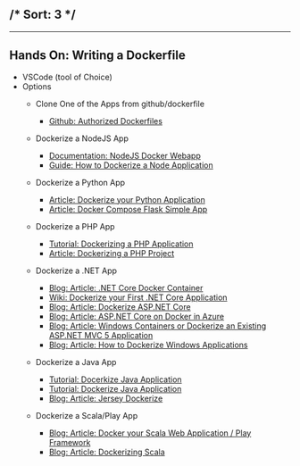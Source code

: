 /*
Sort: 3
*/
---
---
## Hands On: Writing a Dockerfile

- VSCode (tool of Choice) 
- Options
    - Clone One of the Apps from github/dockerfile
        - [Github: Authorized Dockerfiles](https://github.com/dockerfile)

    - Dockerize a NodeJS App 
        - [Documentation: NodeJS Docker Webapp](https://nodejs.org/en/docs/guides/nodejs-docker-webapp/)
        - [Guide: How to Dockerize a Node Application](https://buddy.works/guides/how-dockerize-node-application)

    - Dockerize a Python App
        - [Article: Dockerize your Python Application](https://runnable.com/docker/python/dockerize-your-python-application)
        - [Article: Docker Compose Flask Simple App](http://containertutorials.com/docker-compose/flask-simple-app.html)

    - Dockerize a PHP App
        - [Tutorial: Dockerizing a PHP Application](https://semaphoreci.com/community/tutorials/dockerizing-a-php-application)
        - [Article: Dockerizing a PHP Project](http://markusos.github.io/projects/2015/07/21/dockerizing-a-php-project.html)

    - Dockerize a .NET App
        - [Blog: Article: .NET Core Docker Container](https://raygun.com/blog/net-core-docker-container/)
        - [Wiki: Dockerize your First .NET Core Application](https://social.technet.microsoft.com/wiki/contents/articles/34084.net-dockerize-your-first-net-core-application.aspx)
        - [Blog: Article: Dockerize ASP.NET Core](http://kjanshair.azurewebsites.net/Blog/DockerizeAspNetCore)
        - [Blog: Article: ASP.NET Core on Docker in Azure](https://radu-matei.github.io/blog/aspnet-core-docker-azure/)
        - [Blog: Article: Windows Containers or Dockerize an Existing ASP.NET MVC 5 Application](https://www.ifesenko.com/blog/2017/01/18/Windows-Containers-or-Dockerize-an-existing-ASP-NET-MVC-5-application/)
        - [Blog: Article: How to Dockerize Windows Applications](https://blog.sixeyed.com/how-to-dockerize-windows-applications/)

    - Dockerize a Java App
        - [Tutorial: Docerkize Java Application](https://runnable.com/docker/java/dockerize-your-java-application)
        - [Tutorial: Dockerize Java Application](https://codefresh.io/docker-guides/dockerize-java-application/)
        - [Blog: Article: Jersey Dockerize](https://yurisubach.com/2016/07/14/jersey-dockerize/)

    - Dockerize a Scala/Play App
        - [Blog: Article: Docker your Scala Web Application / Play Framework](http://blog.jaceklaskowski.pl/2015/07/24/docker-your-scala-web-application-play-framework.html)
        - [Blog: Article: Dockerizing Scala](https://blog.codacy.com/dockerizing-scala-afbe9e55aaea)
